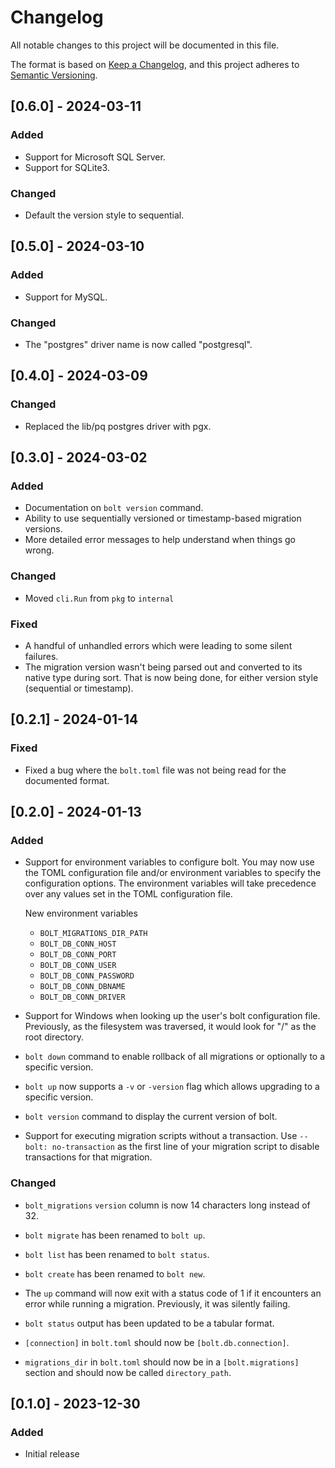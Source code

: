 # Changelog

All notable changes to this project will be documented in this file.

The format is based on [Keep a Changelog](https://keepachangelog.com/en/1.0.0/),
and this project adheres to [Semantic Versioning](https://semver.org/spec/v2.0.0.html).

## [0.6.0] - 2024-03-11

### Added

- Support for Microsoft SQL Server.
- Support for SQLite3.

### Changed

- Default the version style to sequential.

## [0.5.0] - 2024-03-10

### Added

- Support for MySQL.

### Changed

- The "postgres" driver name is now called "postgresql".

## [0.4.0] - 2024-03-09

### Changed

- Replaced the lib/pq postgres driver with pgx.

## [0.3.0] - 2024-03-02

### Added

- Documentation on `bolt version` command.
- Ability to use sequentially versioned or timestamp-based migration versions.
- More detailed error messages to help understand when things go wrong.

### Changed

- Moved `cli.Run` from `pkg` to `internal`

### Fixed

- A handful of unhandled errors which were leading to some silent failures.
- The migration version wasn't being parsed out and converted to its native type during sort. That is now being done, for either version style (sequential or timestamp).

## [0.2.1] - 2024-01-14

### Fixed

- Fixed a bug where the `bolt.toml` file was not being read for the documented format.

## [0.2.0] - 2024-01-13

### Added

- Support for environment variables to configure bolt. You may now use the TOML configuration file and/or environment variables to specify the configuration options. The environment variables will take precedence over any values set in the TOML configuration file.

  New environment variables
  - `BOLT_MIGRATIONS_DIR_PATH`
  - `BOLT_DB_CONN_HOST`
  - `BOLT_DB_CONN_PORT`
  - `BOLT_DB_CONN_USER`
  - `BOLT_DB_CONN_PASSWORD`
  - `BOLT_DB_CONN_DBNAME`
  - `BOLT_DB_CONN_DRIVER`

- Support for Windows when looking up the user's bolt configuration file.
  Previously, as the filesystem was traversed, it would look for "/" as the
  root directory.

- `bolt down` command to enable rollback of all migrations or optionally to a specific version.

- `bolt up` now supports a `-v` or `-version` flag which allows upgrading to a specific version.

- `bolt version` command to display the current version of bolt.
  
- Support for executing migration scripts without a transaction. Use `-- bolt: no-transaction` as the first line of your migration script to disable transactions for that migration.

### Changed

- `bolt_migrations` `version` column is now 14 characters long instead of 32.

- `bolt migrate` has been renamed to `bolt up`.
  
- `bolt list` has been renamed to `bolt status`.
  
- `bolt create` has been renamed to `bolt new`.

- The `up` command will now exit with a status code of 1
  if it encounters an error while running a migration. Previously,
  it was silently failing.

- `bolt status` output has been updated to be a tabular format.

- `[connection]` in `bolt.toml` should now be `[bolt.db.connection]`.

- `migrations_dir` in `bolt.toml` should now be in a `[bolt.migrations]` section and should now be called `directory_path`.
  
## [0.1.0] - 2023-12-30

### Added

- Initial release

<!-- template
## [X.Y.Z] - YYYY-MM-DD
### Added
- for new features.
### Changed
- for changes in existing functionality.
### Deprecated
- for soon-to-be removed features.
### Removed
- for now removed features.
### Fixed
- for any bug fixes.
### Security
- in case of vulnerabilities.
-->
